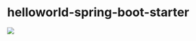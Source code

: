 # helloworld-spring-boot-starter
[![](https://jitpack.io/v/alita-pro/hello-spring-boot-starter.svg)](https://jitpack.io/#alita-pro/hello-spring-boot-starter)
